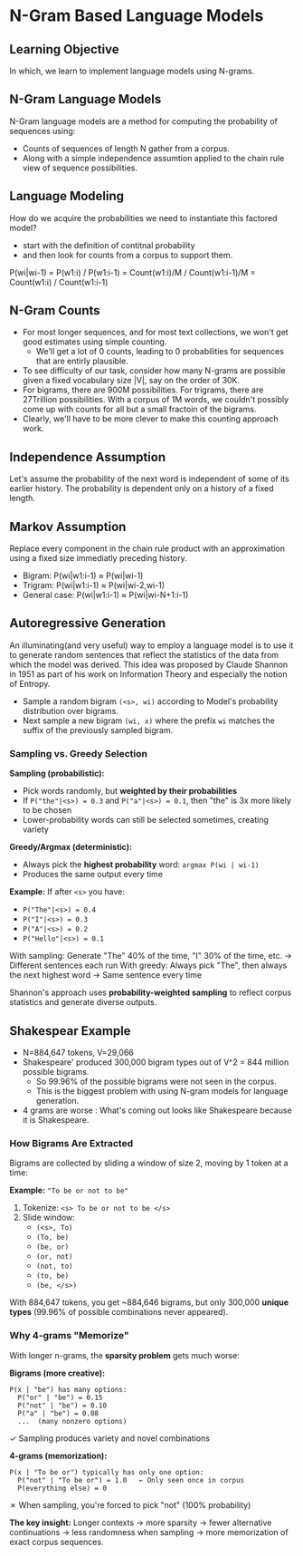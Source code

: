# N-Gram Based Language Models

## Learning Objective

In which, we learn to implement language models using N-grams.

## N-Gram Language Models

N-Gram language models are a method for computing the probability of sequences using:

- Counts of sequences of length N gather from a corpus.
- Along with a simple independence assumtion applied to the chain rule view of sequence possibilities.

## Language Modeling

How do we acquire the probabilities we need to instantiate this factored model?

- start with the definition of contitnal probability
- and then look for counts from a corpus to support them.

P(wi|wi-1) = P(w1:i) / P(w1:i-1) = Count(w1:i)/M / Count(w1:i-1)/M = Count(w1:i) / Count(w1:i-1)

## N-Gram Counts

- For most longer sequences, and for most text collections, we won't get good estimates using simple counting.
  - We'll get a lot of 0 counts, leading to 0 probabilities for sequences that are entirly plausible.
- To see difficulty of our task, consider how many N-grams are possible given a fixed vocabulary size |V|, say on the order of 30K.
- For bigrams, there are 900M possibilities. For trigrams, there are 27Trillion possibilities.
  With a corpus of 1M words, we couldn't possibly come up with counts for all but a small fractoin of the bigrams.
- Clearly, we'll have to be more clever to make this counting approach work.

## Independence Assumption

Let's assume the probability of the next word is independent of some of its earlier history.
The probability is dependent only on a history of a fixed length.

## Markov Assumption

Replace every component in the chain rule product with an approximation using a fixed size immediatly preceding history.

- Bigram: P(wi|w1:i-1) ≈ P(wi|wi-1)
- Trigram: P(wi|w1:i-1) ≈ P(wi|wi-2,wi-1)
- General case: P(wi|w1:i-1) ≈ P(wi|wi-N+1:i-1)

## Autoregressive Generation

An illuminating(and very useful) way to employ a language model is to use it to generate random sentences that reflect the statistics of the data from which the model was derived. This idea was proposed by Claude Shannon in 1951 as part of his work on Information Theory and especially the notion of Entropy.

- Sample a random bigram `(<s>, wi)` according to Model's probability distribution over bigrams.
- Next sample a new bigram `(wi, x)` where the prefix `wi` matches the suffix of the previously sampled bigram.

### Sampling vs. Greedy Selection

**Sampling (probabilistic):**

- Pick words randomly, but **weighted by their probabilities**
- If `P("the"|<s>) = 0.3` and `P("a"|<s>) = 0.1`, then "the" is 3x more likely to be chosen
- Lower-probability words can still be selected sometimes, creating variety

**Greedy/Argmax (deterministic):**

- Always pick the **highest probability** word: `argmax P(wi | wi-1)`
- Produces the same output every time

**Example:** If after `<s>` you have:

- `P("The"|<s>) = 0.4`
- `P("I"|<s>) = 0.3`
- `P("A"|<s>) = 0.2`
- `P("Hello"|<s>) = 0.1`

With sampling: Generate "The" 40% of the time, "I" 30% of the time, etc. → Different sentences each run
With greedy: Always pick "The", then always the next highest word → Same sentence every time

Shannon's approach uses **probability-weighted sampling** to reflect corpus statistics and generate diverse outputs.

## Shakespear Example

- N=884,647 tokens, V=29,066
- Shakespeare' produced 300,000 bigram types out of V^2 = 844 million possible bigrams.
  - So 99.96% of the possible bigrams were not seen in the corpus.
  - This is the biggest problem with using N-gram models for language generation.
- 4 grams are worse : What's coming out looks like Shakespeare because it is Shakespeare.

### How Bigrams Are Extracted

Bigrams are collected by sliding a window of size 2, moving by 1 token at a time:

**Example:** `"To be or not to be"`

1. Tokenize: `<s> To be or not to be </s>`
2. Slide window:
   - `(<s>, To)`
   - `(To, be)`
   - `(be, or)`
   - `(or, not)`
   - `(not, to)`
   - `(to, be)`
   - `(be, </s>)`

With 884,647 tokens, you get ~884,646 bigrams, but only 300,000 **unique types** (99.96% of possible combinations never appeared).

### Why 4-grams "Memorize"

With longer n-grams, the **sparsity problem** gets much worse:

**Bigrams (more creative):**

```
P(x | "be") has many options:
  P("or" | "be") = 0.15
  P("not" | "be") = 0.10
  P("a" | "be") = 0.08
  ...  (many nonzero options)
```

✓ Sampling produces variety and novel combinations

**4-grams (memorization):**

```
P(x | "To be or") typically has only one option:
  P("not" | "To be or") = 1.0   ← Only seen once in corpus
  P(everything else) = 0
```

✗ When sampling, you're forced to pick "not" (100% probability)

**The key insight:** Longer contexts → more sparsity → fewer alternative continuations → less randomness when sampling → more memorization of exact corpus sequences.

